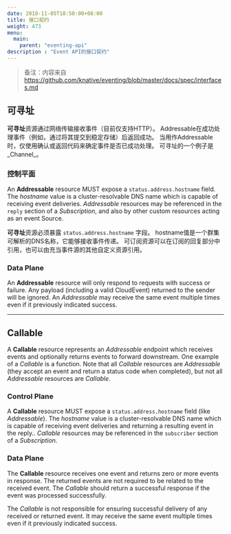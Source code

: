 ```yaml
---
date: 2018-11-05T18:50:00+08:00
title: 接口契约
weight: 473
menu:
  main:
    parent: "eventing-api"
description : "Event API的接口契约"
---
```


> 备注：内容来自 https://github.com/knative/eventing/blob/master/docs/spec/interfaces.md

## 可寻址

**可寻址**资源通过网络传输接收事件（目前仅支持HTTP）。 Addressable在成功处理事件（例如，通过将其提交到稳定存储）后返回成功。 当用作Addressable时，仅使用确认或返回代码来确定事件是否已成功处理。 可寻址的一个例子是_Channel_。

### 控制平面

An **Addressable** resource MUST expose a `status.address.hostname` field.
The _hostname_ value is a cluster-resolvable DNS name which is capable of
receiving event deliveries. _Addressable_ resources may be referenced in the
`reply` section of a _Subscription_, and also by other custom resources acting
as an event Source.

**可寻址**资源必须暴露 `status.address.hostname` 字段。 hostname值是一个群集可解析的DNS名称，它能够接收事件传递。 可订阅资源可以在订阅的回复部分中引用，也可以由充当事件源的其他自定义资源引用。

### Data Plane

An **Addressable** resource will only respond to requests with success or
failure.  Any payload (including a valid CloudEvent) returned to the sender
will be ignored. An _Addressable_ may receive the same event multiple times
even if it previously indicated success.

---

## Callable

A **Callable** resource represents an _Addressable_ endpoint which receives
events and optionally returns events to forward downstream. One example of a
_Callable_ is a function. Note that all _Callable_ resources are _Addressable_
(they accept an event and return a status code when completed), but not all
_Addressable_ resources are _Callable_.

### Control Plane

A **Callable** resource MUST expose a `status.address.hostname` field (like
_Addressable_). The _hostname_ value is a cluster-resolvable DNS name which is
capable of receiving event deliveries and returning a resulting event in the
reply.. _Callable_ resources may be referenced in the `subscriber` section of
a _Subscription_.

<!-- TODO(evankanderson):

What other properties separate a callable from an Addressable. We have talked
about using an annotation like `eventing.knative.dev/returnType = any` to
represent the return type of the _Callable_.

--->

### Data Plane

The **Callable** resource receives one event and returns zero or more events
in response. The returned events are not required to be related to the received
event. The _Callable_ should return a successful response if the event was
processed successfully.

The _Callable_ is not responsible for ensuring successful delivery of any
received or returned event. It may receive the same event multiple times even
if it previously indicated success.
